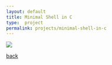 ```yaml
---
layout: default
title: Minimal Shell in C
type:  project
permalink: projects/minimal-shell-in-c
---
```




![](/assets/images/projects/.png)

[back](./)